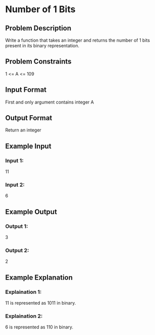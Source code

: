# Number of 1 Bits

## Problem Description
Write a function that takes an integer and returns the number of 1 bits present in its binary representation.


## Problem Constraints
1 <= A <= 109

## Input Format
First and only argument contains integer A

## Output Format
Return an integer


## Example Input
### Input 1:
11

### Input 2:
6


## Example Output
### Output 1:
3
### Output 2:
2


## Example Explanation

### Explaination 1:
11 is represented as 1011 in binary.

### Explaination 2:
6 is represented as 110 in binary.